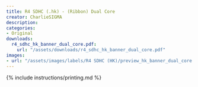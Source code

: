 ```yaml
---
title: R4 SDHC (.hk) - (Ribbon) Dual Core
creator: CharlieSIGMA
description:
categories:
- Original
downloads:
  r4_sdhc_hk_banner_dual_core.pdf:
    url: "/assets/downloads/r4_sdhc_hk_banner_dual_core.pdf"
images:
- url: "/assets/images/labels/R4 SDHC (HK)/preview_hk_banner_dual_core.png"
---
```


{% include instructions/printing.md %}